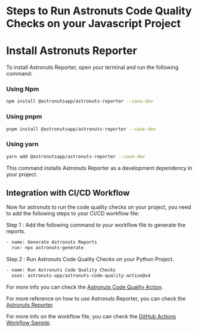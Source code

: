 # Steps to Run Astronuts Code Quality Checks on your Javascript Project

# Install Astronuts Reporter

To install Astronuts Reporter, open your terminal and run the following command:

### Using Npm

```bash
npm install @astronutsapp/astronuts-reporter --save-dev
```

### Using pnpm

```bash
pnpm install @astronutsapp/astronuts-reporter --save-dev
```

### Using yarn

```bash
yarn add @astronutsapp/astronuts-reporter --save-dev
```

This command installs Astronuts Reporter as a development dependency in your project.

## Integration with CI/CD Workflow

Now for astronuts to run the code quality checks on your project, you need to add the following steps to your CI/CD
workflow file:

Step 1 : Add the following command to your workflow file to generate the reports.

```bash
- name: Generate Astronuts Reports
  run: npx astronuts-generate
```

Step 2 : Run Astronuts Code Quality Checks on your Python Project.

```bash
- name: Run Astronuts Code Quality Checks
  uses: astronuts-app/astronuts-code-quality-action@v4
```

For more info you can check
the [Astronuts Code Quality Action](https://github.com/marketplace/actions/astronuts-code-quality-action).

For more reference on how to use Astronuts Reporter, you can check
the [Astronuts Reporter](https://www.npmjs.com/package/@astronutsapp/astronuts-reporter).

For more info on the workflow file, you can check
the [GitHub Actions Workflow Sample](https://github.com/astronuts-app/samples/blob/main/.github/workflows/build_javascript_sample.yml).